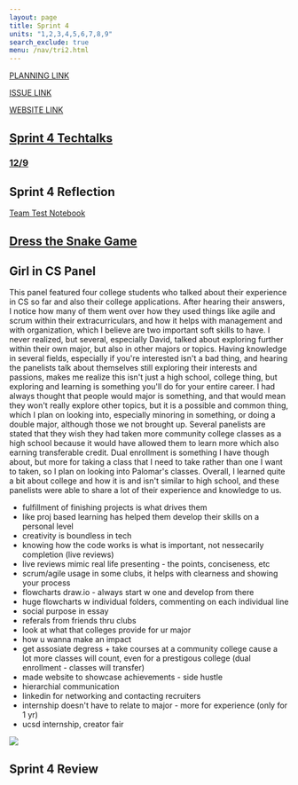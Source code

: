 ```yaml
---
layout: page
title: Sprint 4
units: "1,2,3,4,5,6,7,8,9"
search_exclude: true
menu: /nav/tri2.html
---
```


[PLANNING LINK](https://docs.google.com/document/d/1MTAlU9yZtUScLQAipfw7U9pGMIMOpKt-hNyves01jMY/edit?tab=t.0)

[ISSUE LINK]()

[WEBSITE LINK]()

## <a href="{{site.baseurl}}/sprint4techtalk/">Sprint 4 Techtalks</a>
### <a href="{{site.baseurl}}/flaskinjupyter/">12/9</a>

 
## Sprint 4 Reflection
<a href="{{site.baseurl}}/notebooks/tri_2/chatroom/">Team Test Notebook</a>

## [Dress the Snake Game](/katherine_2025/snake/)

## Girl in CS Panel
This panel featured four college students who talked about their experience in CS so far and also their college applications. After hearing their answers, I notice how many of them went over how they used things like agile and scrum within their extracurriculars, and how it helps with management and with organization, which I believe are two important soft skills to have. I never realized, but several, especially David, talked about exploring further within their own major, but also in other majors or topics. Having knowledge in several fields, especially if you're interested isn't a bad thing, and hearing the panelists talk about themselves still exploring their interests and passions, makes me realize this isn't just a high school, college thing, but exploring and learning is something you'll do for your entire career. I had always thought that people would major is something, and that would mean they won't really explore other topics, but it is a possible and common thing, which I plan on looking into, especially minoring in something, or doing a double major, although those we not brought up. Several panelists are stated that they wish they had taken more community college classes as a high school because it would have allowed them to learn more which also earning transferable credit. Dual enrollment is something I have though about, but more for taking a class that I need to take rather than one I want to taken, so I plan on looking into Palomar's classes. Overall, I learned quite a bit about college and how it is and isn't similar to high school, and these panelists were able to share a lot of their experience and knowledge to us. 

- fulfillment of finishing projects is what drives them
- like proj based learning has helped them develop their skills on a personal level
- creativity is boundless in tech
- knowing how the code works is what is important, not nessecarily completion (live reviews)
- live reviews mimic real life presenting - the points, conciseness, etc
- scrum/agile usage in some clubs, it helps with clearness and showing your process 
- flowcharts draw.io - always start w one and develop from there
- huge flowcharts w individual folders, commenting on each individual line 
- social purpose in essay
- referals from friends thru clubs
- look at what that colleges provide for ur major
- how u wanna make an impact
- get assosiate degress + take courses at a community college cause a lot more classes will count, even for a prestigous college (dual enrollment - classes will transfer)
- made website to showcase achievements - side hustle
- hierarchial communication 
- linkedin for networking and contacting recruiters 
- internship doesn't have to relate to major - more for experience (only for 1 yr)
- ucsd internship, creator fair 

<img src="{{site.baseurl}}/images/IMG_1258.png"> 


## Sprint 4 Review